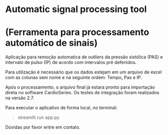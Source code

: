 # Automatic signal processing tool
# (Ferramenta para processamento automático de sinais)

Aplicação para remoção automatica de outliers da pressão sistólica (PAS) e intervalo de pulso (IP) de acordo com intervalos pré defenidos.

Para utilização é necessário que os dados estejam em um arquivo de excel com as colunas sem nome e na seguinte ordem: Tempo, Pas e IP.

Após o processamento, o arquivo final já estara pronto para importação direta no software CardioSeries. Os testes de integração foram realizados na versão 2.7.

Para executar o aplicativo de forma local, no terminal:

> streamlit run app.py

Dúvidas por favor entre em contato.
